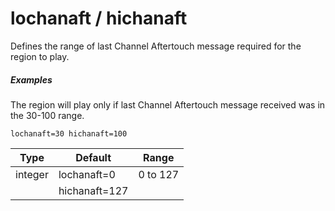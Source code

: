 # lochanaft / hichanaft

Defines the range of last Channel Aftertouch message required for the region to play.

##### Examples

The region will play only if last Channel Aftertouch message received was
in the 30-100 range.

```
lochanaft=30 hichanaft=100
```

| Type    | Default       | Range    |
| ---     | ---           | ---      |
| integer | lochanaft=0   | 0 to 127 |
|         | hichanaft=127 |          |
